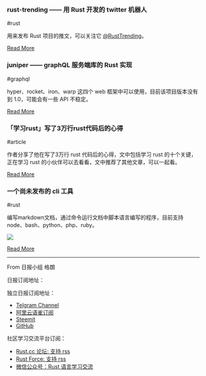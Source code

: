 ### rust-trending —— 用 Rust 开发的 twitter 机器人

#rust

用来发布 Rust 项目的推文，可以关注它 [@RustTrending](https://twitter.com/RustTrending)。

[Read More](https://github.com/pbzweihander/rust-trending)

### juniper —— graphQL 服务端库的 Rust 实现

#graphql

hyper、rocket、iron、warp 这四个 web 框架中可以使用，目前该项目版本没有到 1.0，可能会有一些 API 不稳定。

[Read More](https://github.com/graphql-rust/juniper)


### 「学习rust」写了3万行rust代码后的心得

#article

作者分享了他在写了3万行 rust 代码后的心得，文中包括学习 rust 的十个关键，正在学习 rust 的小伙伴可以去看看，文中推荐了其他文章，可以一起看。

[Read More](https://medium.com/@jondot/my-key-learnings-after-30-000-loc-in-rust-a553e6403c19)

### 一个尚未发布的 cli 工具

#rust

编写markdown文档，通过命令运行文档中脚本语言编写的程序，目前支持 node、bash、python、php、ruby。

![](https://p3.ssl.qhimg.com/t01625567bf1dc28b3a.png)

[Read More](https://twitter.com/jakedeichert/status/1150070977600151552)

---

From 日报小组 格朗

日报订阅地址：

独立日报订阅地址：

- [Telgram Channel](https://t.me/rust_daily_news)
- [阿里云语雀订阅](https://www.yuque.com/chaosbot/rustnews)
- [Steemit](https://steemit.com/@blackanger)
- [GitHub](https://github.com/RustStudy/rust_daily_news)

社区学习交流平台订阅：

- [Rust.cc 论坛: 支持 rss](https://rust.cc)
- [Rust Force: 支持 rss](https://rustforce.net/)
- [微信公众号：Rust 语言学习交流](https://rust.cc/article?id=ed7c9379-d681-47cb-9532-0db97d883f62)
